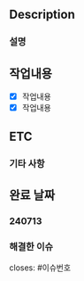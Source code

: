## Description
### 설명

## 작업내용
- [x] 작업내용
- [x] 작업내용

## ETC
### 기타 사항

## 완료 날짜
### 240713 

### 해결한 이슈
closes: #이슈번호
